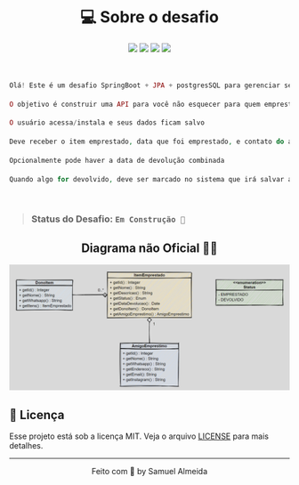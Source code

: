 <h1 align="center"> 💻 Sobre o desafio </h1> 



<div align="center" > 
    <img src="https://img.shields.io/badge/Java-ED8B00?style=for-the-badge&logo=java&logoColor=white"/>
    <img src="https://img.shields.io/badge/Spring-6DB33F?style=for-the-badge&logo=spring&logoColor=white"/>
    <img src="https://img.shields.io/badge/Insomnia-5849be?style=for-the-badge&logo=Insomnia&logoColor=white"/>
    <img src="https://img.shields.io/badge/PostgreSQL-316192?style=for-the-badge&logo=postgresql&logoColor=white"/>
</div>

<br> 

```php

Olá! Este é um desafio SpringBoot + JPA + postgresSQL para gerenciar seus pertences emprestados!

O objetivo é construir uma API para você não esquecer para quem emprestou cada coisa.

O usuário acessa/instala e seus dados ficam salvo

Deve receber o item emprestado, data que foi emprestado, e contato do amigo

Opcionalmente pode haver a data de devolução combinada

Quando algo for devolvido, deve ser marcado no sistema que irá salvar a data
``` 
<br> 

 >### Status do Desafio: `Em Construção 🚧`
 

 <h2 align="center"> Diagrama não Oficial 🙋‍♂️ </h2>

![](https://github.com/samuelalmeida95/giveMeBack-api/blob/main/giveMeBackApi.png) 



## 📝 Licença


Esse projeto está sob a licença MIT. Veja o arquivo <a href="https://github.com/samuelalmeida95/giveMeBack-api/blob/main/LICENSE">LICENSE</a> para mais detalhes.


<hr>
<p align="center">Feito com 💚 by Samuel Almeida</p>
